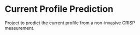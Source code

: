 # Current Profile Prediction

Project to predict the current profile from a non-invasive CRISP measurement.